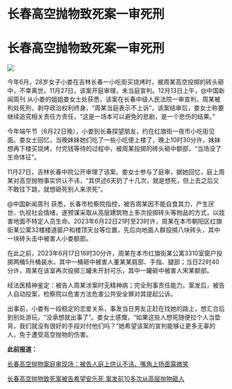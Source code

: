 # 长春高空抛物致死案一审死刑

# 长春高空抛物致死案一审死刑

![](https://inews.gtimg.com/news_bt/OQWR9o1_JmMk6nqKJEJ9cn_IGUlF_MwUauizw2cwQE45MAA/1000)

今年6月，28岁女子小娄在吉林长春一小吃街买烧烤时，被周某高空投掷的砖头砸中，不幸离世。11月27日，该案开庭审理，未当庭宣判。12月13日上午，@中国新闻周刊
从小娄的姐姐娄女士处获悉，该案在长春中级人民法院一审宣判，周某被判处死刑，剥夺政治权利终身，“周某当庭表示不上诉”，该案结审后，娄女士称要继续追究相关责任方责任，“这是一场本可以避免的悲剧，是一个悲伤的结果。”

今年端午节（6月22日晚），小娄到长春探望朋友，约在红旗街一夜市小吃街见面。娄女士回忆，当晚妹妹她们吃了一些小吃便上楼了，晚上10时30分许，妹妹想再下楼买烧烤，付完钱等待的过程中，被周某投掷的砖头砸中额部，“当场没了生命体征”。

11月27日，吉林长春中院公开审理了该案。娄女士参与了庭审，据她回忆，庭上周某对高空抛物事实供认不讳，“其供述6天扔了十几次，就是想死，但上去之后又不敢往下跳，就想砸死别人来求死”。

@中国新闻周刊
获悉，长春市检察院指控，被告周某因不能自食其力，产生厌世、仇视社会情绪，遂预谋采取从高层建筑物上多次投掷砖头等物品的方式，以戕害地面不特定人员生命。2023年6月22日21时至23时许，周某在本市朝阳区红旗街某公寓32楼楼道窗户和楼顶天台等位置，先后向地面人群投掷八块砖头，其中一块砖头击中被害人小娄额部。

在此之前，2023年6月17日16时30分许，周某在本市红旗街某公寓3310室窗户投掷两桶5升桶装水，其中一桶砸中被害人董某某肩部、手指、腿部；当日22时40分许，周某在该室再次投掷三罐未开封可乐，其中一罐砸中被害人宋某额部。

经法医精神鉴定：被告人周某涉案时无精神病；完全刑事责任能力。案发后，被告人自动投案，检察院以危害方法危害公共安全罪对其提起公诉。

出事前，小娄有一段稳定的恋爱关系，事发当日男友正赶在找她的路上，想汇合后到别处游玩，“没承想就出事了”。娄女士感慨，“如果这些人想死随便拉个人当垫背，我们就没有很好的手段对付他们吗？”她希望该案的宣判能够让更多无辜的人，免于遭受高空抛物的伤害。

**此前报道：**

[长春高空抛物案庭审现场：被告人庭上供认不讳，嘴角上扬面露微笑 ](https://news.qq.com/rain/a/20231128A03K6A00)

[长春高空抛物致死案被告希望安乐死 案发前10多次从高层抛物砸人](https://news.qq.com/rain/a/20231127A0AEKS00)

